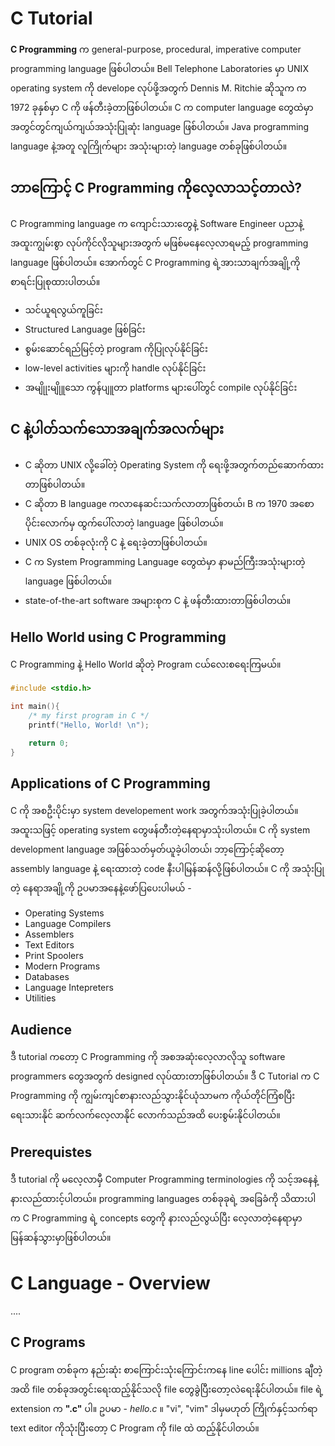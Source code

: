 # C Tutorial
__C Programming__ က general-purpose, procedural, imperative computer programming language ဖြစ်ပါတယ်။ Bell Telephone Laboratories မှာ UNIX operating system ကို develope လုပ်ဖို့အတွက် Dennis M. Ritchie ဆိုသူက က 1972 ခုနှစ်မှာ C ကို ဖန်တီးခဲ့တာဖြစ်ပါတယ်။ C က computer language တွေထဲမှာ အတွင်တွင်ကျယ်ကျယ်အသုံးပြုဆုံး language ဖြစ်ပါတယ်။ Java programming language နဲ့အတူ လူကြိုက်များ အသုံးများတဲ့ language တစ်ခုဖြစ်ပါတယ်။

## ဘာကြောင့်  C Programming ကိုလေ့လာသင့်တာလဲ?
C Programming language က ကျောင်းသားတွေနဲ့ Software Engineer ပညာနဲ့ အထူးကျွမ်းစွာ လုပ်ကိုင်လိုသူများအတွက် မဖြစ်မနေလေ့လာရမည့် programming language ဖြစ်ပါတယ်။ အောက်တွင် C Programming ရဲ့အားသာချက်အချို့ကို စာရင်းပြုစုထားပါတယ်။ 

- သင်ယူရလွယ်ကူခြင်း
- Structured Language ဖြစ်ခြင်း
- စွမ်းဆောင်ရည်မြင့်တဲ့ program ကိုပြုလုပ်နိုင်ခြင်း
- low-level activities များကို handle လုပ်နိုင်ခြင်း
- အမျိုုးမျိုူသော ကွန်ပျူတာ platforms များပေါ်တွင် compile လုပ်နိုင်ခြင်း


## C နဲ့ပါတ်သက်သောအချက်အလက်များ
- C ဆိုတာ UNIX လို့ခေါ်တဲ့ Operating System ကို ရေးဖို့အတွက်တည်ဆောက်ထားတာဖြစ်ပါတယ်။
- C ဆိုတာ B language ကလာနေဆင်းသက်လာတာဖြစ်တယ်၊ B က 1970 အစောပိုင်းလောက်မှ ထွက်ပေါ်လာတဲ့ language ဖြစ်ပါတယ်။
- UNIX OS တစ်ခုလုံးကို C နဲ့ ရေးခဲ့တာဖြစ်ပါတယ်။
- C က System Programming Language တွေထဲမှာ နာမည်ကြီးအသုံးများတဲ့ language ဖြစ်ပါတယ်။
- state-of-the-art software အများစုက C နဲ့ ဖန်တီးထားတာဖြစ်ပါတယ်။

## Hello World using C Programming
C Programming နဲ့ Hello World ဆိုတဲ့ Program ငယ်လေးစရေးကြမယ်။

```c
#include <stdio.h>

int main(){
    /* my first program in C */
    printf("Hello, World! \n");

    return 0;
}
```

## Applications of C Programming
C ကို အစဦးပိုင်းမှာ system developement work အတွက်အသုံးပြုခဲ့ပါတယ်။ အထူးသဖြင့် operating system တွေဖန်တီးတဲ့နေရာမှာသုံးပါတယ်။ C ကို system development language အဖြစ်သတ်မှတ်ယူခဲ့ပါတယ်၊ ဘာ့ကြောင့်ဆိုတော့ assembly language နဲ့ ရေးထားတဲ့ code နီးပါမြန်ဆန်လို့ဖြစ်ပါတယ်။ C ကို အသုံးပြုတဲ့ နေရာအချို့ကို ဥပမာအနေနဲ့ဖော်ပြပေးပါမယ် -

- Operating Systems
- Language Compilers
- Assemblers
- Text Editors
- Print Spoolers
- Modern Programs
- Databases
- Language Intepreters
- Utilities

## Audience
ဒီ tutorial ကတော့ C Programming ကို အစအဆုံးလေ့လာလိုသူ software programmers တွေအတွက် designed လုပ်ထားတာဖြစ်ပါတယ်။ ဒီ C Tutorial က C Programming ကို ကျွမ်းကျင်စာနားလည်သွားနိုင်ယုံသာမက ကိုယ်တိုင်ကြံစပြီး ရေးသားနိုင် ဆက်လက်လေ့လာနိုင် လောက်သည်အထိ ပေးစွမ်းနိုင်ပါတယ်။

## Prerequistes
ဒီ tutorial ကို မလေ့လာမှီ Computer Programming terminologies ကို သင့်အနေနဲ့ နားလည်ထားင့်ပါတယ်။ programming languages တစ်ခုခုရဲ့ အခြေခံကို သိထားပါက C Programming ရဲ့ concepts တွေကို နားလည်လွယ်ပြီး လေ့လာတဲ့နေရာမှာမြန်ဆန်သွားမှာဖြစ်ပါတယ်။

# C Language - Overview

....

## C Programs 
C program တစ်ခုက နည်းဆုံး စာကြောင်းသုံးကြောင်းကနေ line ပေါင်း millions ချီတဲ့အထိ file တစ်ခုအတွင်းရေးထည့်နိုင်သလို file တွေခွဲပြီးတော့လဲရေးနိုင်ပါတယ်။ file ရဲ့ extension က __".c"__ ပါ။ ဥပမာ - _hello.c_ ။ "vi", "vim" ဒါမှမဟုတ် ကြိုက်နှင့်သက်ရာ text editor ကိုသုံးပြီးတော့ C Program ကို file ထဲ ထည့်နိုင်ပါတယ်။ 

